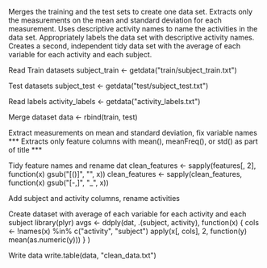 Merges the training and the test sets to create one data set. 
Extracts only the measurements on the mean and standard deviation for each measurement. 
Uses descriptive activity names to name the activities in the data set. 
Appropriately labels the data set with descriptive activity names. 
Creates a second, independent tidy data set with the average of each variable for each activity and each subject.

Read Train datasets subject_train <- getdata("train/subject_train.txt")

Test datasets subject_test <- getdata("test/subject_test.txt")

Read labels activity_labels <- getdata("activity_labels.txt")

Merge dataset data <- rbind(train, test)

Extract measurements on mean and standard deviation, fix variable names *** Extracts only feature columns with mean(), meanFreq(), or std() as part of title ***

Tidy feature names and rename dat clean_features <- sapply(features[, 2], function(x) gsub("[()]", "", x)) clean_features <- sapply(clean_features, function(x) gsub("[-,]", "_", x))

Add subject and activity columns, rename activities

Create dataset with average of each variable for each activity and each subject library(plyr) avgs <- ddply(dat, .(subject, activity), function(x) { cols <- !names(x) %in% c("activity", "subject") apply(x[, cols], 2, function(y) mean(as.numeric(y))) } )

Write data write.table(data, "clean_data.txt")
